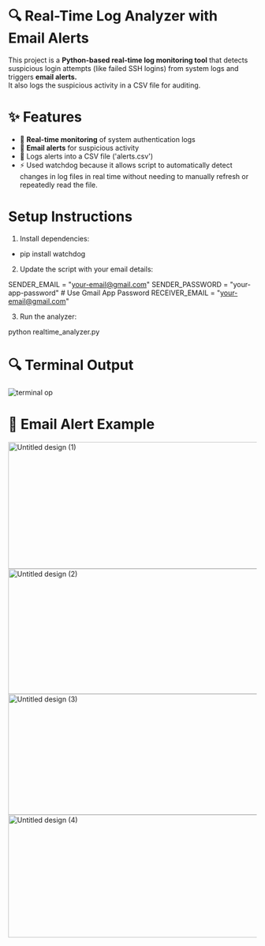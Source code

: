 # 🔍 Real-Time Log Analyzer with Email Alerts

This project is a **Python-based real-time log monitoring tool** that detects suspicious login attempts (like failed SSH logins) from system logs and triggers **email alerts.**  
It also logs the suspicious activity in a CSV file for auditing.

# ✨ Features
- 📡 **Real-time monitoring** of system authentication logs
- 📧 **Email alerts** for suspicious activity
- 📝 Logs alerts into a CSV file ('alerts.csv')
- ⚡ Used watchdog because it allows script to automatically detect changes in log files in real time without needing to manually refresh or repeatedly read the file.

# Setup Instructions
1. Install dependencies:

- pip install watchdog

2. Update the script with your email details:

  SENDER_EMAIL = "your-email@gmail.com"
  SENDER_PASSWORD = "your-app-password"   # Use Gmail App Password
  RECEIVER_EMAIL = "your-email@gmail.com"

3. Run the analyzer:

  python realtime_analyzer.py

# 🔍 Terminal Output
![terminal op](https://github.com/user-attachments/assets/37359039-efa1-4f5e-b128-35d1d68b217b)

# 📧 Email Alert Example
<img width="847" height="257" alt="Untitled design (1)" src="https://github.com/user-attachments/assets/6a10596b-1c7e-4d8c-a3a5-fb8faeca7c5d" />
<img width="920" height="254" alt="Untitled design (2)" src="https://github.com/user-attachments/assets/a2b7ad29-8aaa-4499-934c-e0a2da54cf75" />
<img width="921" height="245" alt="Untitled design (3)" src="https://github.com/user-attachments/assets/c435b8d9-6445-40a7-96d1-1ea4fda03e1d" />
<img width="920" height="249" alt="Untitled design (4)" src="https://github.com/user-attachments/assets/aa524fa5-7044-43b8-89a3-618f5273c8fe" />

